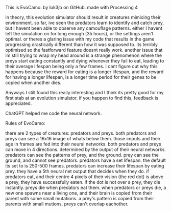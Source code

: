 This is EvoCamo. by luk3jb on GitHub.
made with Processing 4

in theory, this evolution simulator should result in creatures mimicing their environment. so far, ive seen the predators learn to identify and catch prey, but I havent been able to observe any camouflage patterns.
either I havent left the simulation on for long enough (35 hours), or the settings aren't optimal. or theres a glaring issue with my code that results in the game progressing drastically different than how it was supposed to. its terribly optimised so the fastforward feature doesnt really work.
another issue that im still trying to wrap my head around is a strange phenomenon where the preys start eating constantly and dying whenever they fail to eat, leading to their average lifespan being only a few frames. I cant figure out why this happens because the reward for eating is a longer lifespan, and the reward for having a longer lifespan, is a longer time period for their genes to be copied when another dies.

Anyways I still found this really interesting and I think its pretty good for my first stab at an evolution simulator. if you happen to find this, feedback is appreciated.

ChatGPT helped me code the neural network.


Rules of EvoCamo:

there are 2 types of creatures: predators and preys.
both predators and preys can see a 16x16 image of whats below them.
those imputs and their age in frames are fed into their neural networks.
both predators and preys can move in 4 directions. determined by the output of their neural networks.
predators can see the patterns of prey, and the ground. prey can see the ground, and cannot see predators.
predators have a set lifespan. the default its set to is 250-500 frames.
predators can increase their lifespan by eating prey. they have a 5th neural net output that decides when they do.
if predators eat, and their centre 4 pixels of their vision (the red dot) is above a prey, they have successfully eaten.
if the dot is not over a prey, they die instantly.
preys die when predators eat them.
when predators or preys die, a new one spawns near a living one, and their brain is copied from their parent with some small mutations.
a prey's pattern is copied from their parents with small mutions.
preys can't overlap eachother.
